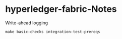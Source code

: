# hyperledger-fabric-Notes


Write-ahead logging


```
make basic-checks integration-test-prereqs
```
